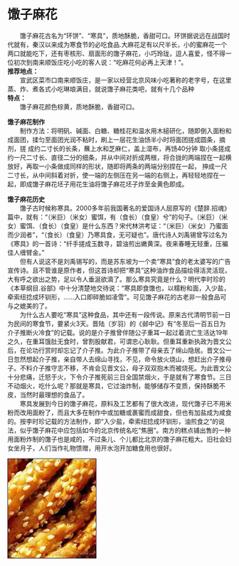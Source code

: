 # 馓子麻花  
  
&emsp;&emsp;馓子麻花古名为“环饼”、“寒具”，质地酥脆，香甜可口。环饼据说远在战国时代就有，秦汉以来成为寒食节的必吃食品.大麻花足有以尺半长，小的蜜麻花一个两口就能吃下，还有枣核形、扇面形的馓子麻花，小巧玲珑，逗人喜爱，怪不得一位初次到南来顺饭庄吃小吃的客人说：“吃麻花何必再上天津！”。  
**推荐地点：**  
&emsp;&emsp;宣武区菜市口南来顺饭庄，是一家以经营北京风味小吃著称的老字号，在这里蒸、炸、煮各式小吃琳琅满目，就说馓子麻花类吧，就有十几个品种  
**特点：**  
&emsp;&emsp;馓子麻花颜色棕黄，质地酥脆，香甜可口。  
  
**馓子麻花制作**  
&emsp;&emsp;制作方法：将明矾、碱面、白糖、糖桂花和温水用木槌研化，随即倒入面粉和成面团，揉匀至面团光润不粘时，刷上一层花生油饧半小时将面团搓成圆条，摘剂，搓 成约二寸长的长条，蘸上水和芝麻仁，盖上湿布，再饧40分钟 取小条搓成约一尺二寸长、直径二分的细条，并从中间对折成两根，将合拢的两端捏在一起横放好，再取一小条做成同样的形状，随即将两条的两端分别捏在一起， 抻成一尺二寸长，从中间斜着对折，使一端的左侧压在另一端的右侧上，再轻轻地捏在一起，即成馓子麻花坯子用花生油将馓子麻花坯子炸至金黄色即成。  
  
**馓子麻花历史**  
&emsp;&emsp;馓子古时候称寒具。2000多年前我国著名的爱国诗人屈原写的《楚辞.招魂》篇中，就有：“（米巨）（米女）蜜饵，有（食长）（食皇）兮”的句子。（米巨）（米女）蜜饵、（食长）（食皇）是什么东西？宋代林洪考证：“（米巨）（米女）乃蜜面而少润者”，“（食长）（食皇）乃寒具食，无可疑也”。唐代诗人刘禹锡曾写过名为《寒具》的一首诗：“纤手搓成玉数寻，碧油煎出嫩黄深。夜来春睡无轻重，压褊佳人缠臂金。”  
&emsp;&emsp;但有人说这不是刘禹锡写的，而是苏东坡为一个卖“寒具”食的老太婆写的广告宣传诗。且不管谁是原作者，但这首诗却把“寒具”这种油炸食品描绘得活灵活现，大有呼之欲出之势，足以令人垂涎欲滴了。那么寒具究竟是什么？明代李时珍的《本草纲目.谷部》中十分清楚地交待说：“寒具即食馓也，以糯粉和面，入少盐，牵索纽捻成环钏形，......入口即碎脆如凌雪”。可见馓子麻花的古老非一般食品可与之媲美的了。  
&emsp;&emsp;为什么古人要吃“寒具”这种食品，其中还有一段传说。原来古代清明节前一日为民间的寒食节，要紧火3天。晋陆（岁羽）的《邺中记》有“冬至后一百五日为介子推断火冷食”的记载。说的是介子推曾伴随公子重耳一起过着流亡生活达19年之久，在重耳饿肚无食时，曾割股献君，可谓忠心耿耿。但重耳重新执政为晋文公后，在论功行赏时却忘记了介子推。为此介子推带了母亲去了绵山隐居。晋文公一日忽然想起介子推，亲自带人去绵山寻找，不见，命令放火烧山，想赶出介子推母子。不料介子推守志不移，不肯会见晋文公，母子双双抱木而被烧死。为此晋文公十分悲痛，迁怒于火，下令介子推死前三日全国禁烟火，于是就有了寒食节。三日不动烟火，吃什么呢？那就是寒具，它过油炸制，能够储存不变质，保持酥脆不皮，当然时最理想的食品了。  
&emsp;&emsp;寒具发展到今日的馓子麻花，原料及工艺都有了很大改进，现代馓子已不用米粉而改用面粉了，而且大多在制作中或加糖或裹蜜而成甜食，但也有加盐成为咸食的。按李时珍记载的方法制作，即“入少盐，牵索纽捻成环钏形，油煎食之”的说法，似乎馓子麻花中应包括如今的北京传统名吃“焦圈”。南方的糕点铺出售的一种用面粉炸制的馓子也是咸的，不过条儿、个儿都比北京的馓子麻花粗大。旧社会妇女坐月子，人们当作礼物馈赠，用开水泡开加糖食用也很好。  
  
![](https://raw.githubusercontent.com/szqq0512/Pic/main/img/202201211933867.png)  